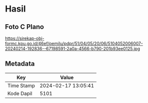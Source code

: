 # Hasil

## Foto C Plano

https://sirekap-obj-formc.kpu.go.id/46ef/pemilu/pdpr/51/04/05/20/06/5104052006007-20240214-192836--67198591-2a0a-4566-b790-201b93ee0125.jpg


## Metadata

| Key        | Value               |
| ---------- | ------------------- |
| Time Stamp | 2024-02-17 13:05:41 |
| Kode Dapil | 5101                |



